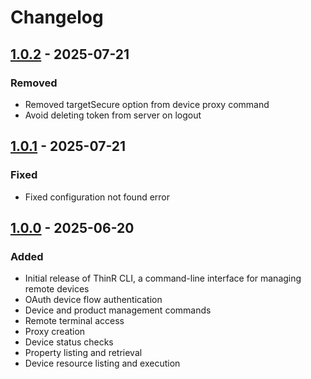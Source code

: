 # Changelog

## [1.0.2] - 2025-07-21

### Removed

- Removed targetSecure option from device proxy command
- Avoid deleting token from server on logout

## [1.0.1] - 2025-07-21

### Fixed

- Fixed configuration not found error

## [1.0.0] - 2025-06-20

### Added

- Initial release of ThinR CLI, a command-line interface for managing remote devices
- OAuth device flow authentication
- Device and product management commands
- Remote terminal access
- Proxy creation
- Device status checks
- Property listing and retrieval
- Device resource listing and execution

[1.0.2]: https://github.com/Thin-Remote/thinr-cli/compare/1.0.1...1.0.2
[1.0.1]: https://github.com/Thin-Remote/thinr-cli/compare/1.0.0...1.0.1
[1.0.0]: https://github.com/Thin-Remote/thinr-cli/tag/1.0.0

